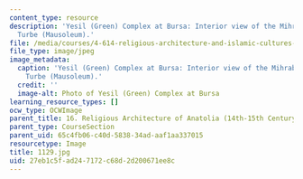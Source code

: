 ```yaml
---
content_type: resource
description: 'Yesil (Green) Complex at Bursa: Interior view of the Mihrab in the Yesil
  Turbe (Mausoleum).'
file: /media/courses/4-614-religious-architecture-and-islamic-cultures-fall-2002/27eb1c5fad247172c68d2d200671ee8c_1129.jpg
file_type: image/jpeg
image_metadata:
  caption: 'Yesil (Green) Complex at Bursa: Interior view of the Mihrab in the Yesil
    Turbe (Mausoleum).'
  credit: ''
  image-alt: Photo of Yesil (Green) Complex at Bursa
learning_resource_types: []
ocw_type: OCWImage
parent_title: 16. Religious Architecture of Anatolia (14th-15th Century)
parent_type: CourseSection
parent_uid: 65c4fb06-c40d-5838-34ad-aaf1aa337015
resourcetype: Image
title: 1129.jpg
uid: 27eb1c5f-ad24-7172-c68d-2d200671ee8c
---
```

